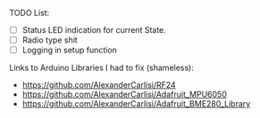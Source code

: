 TODO List:
- [ ] Status LED indication for current State.
- [ ] Radio type shit
- [ ] Logging in setup function

Links to Arduino Libraries I had to fix (shameless):
- https://github.com/AlexanderCarlisi/RF24
- https://github.com/AlexanderCarlisi/Adafruit_MPU6050
- https://github.com/AlexanderCarlisi/Adafruit_BME280_Library

